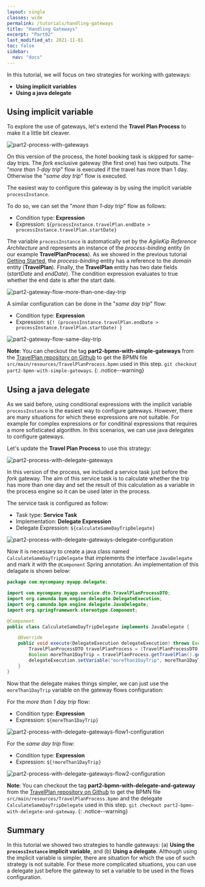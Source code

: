 ```yaml
---
layout: single
classes: wide
permalink: /tutorials/handling-gateways
title: "Handling Gateways"
excerpt: "Part02"
last_modified_at: 2021-11-01
toc: false
sidebar:
  nav: "docs"
---
```


In this tutorial, we will focus on two strategies for working with gateways:

- **Using implicit variables**
- **Using a java delegate**

## Using implicit variable

To explore the use of gateways, let's extend the **Travel Plan Process** to make it a little bit cleaver.

![part2-process-with-gateways](https://user-images.githubusercontent.com/4369840/139966505-c9a5e7a4-7c3e-4022-90d9-d3f09b54d38c.png)

On this version of the process, the hotel booking task is skipped for same-day trips. The *fork* exclusive gateway (the first one) has two outputs. The "*more than 1-day trip*" flow is executed if the travel has more than 1 day. Otherwise the "*same day trip*" flow is executed. 

The easiest way to configure this gateway is by using the implicit variable `processInstance`. 

To do so, we can set the "*more than 1-day trip*" flow as follows:

- Condition type: **Expression**
- Expression: `${processInstance.travelPlan.endDate > processInstance.travelPlan.startDate}`

The variable `processInstance` is automatically set by the *AgileKip Reference Architecture* and represents an instance of the *process-binding* entity (in our example **TravelPlanProcess**). 
As we showed in the previous tutorial [Getting Started](/pap-documentation/tutorials/getting-started), the *process-binding* entity has a reference to the *domain* entity (**TravelPlan**). 
Finally, the **TravelPlan** entity has two date fields (*startDate* and *endDate*). The condition expression evaluates to true whether the end date is after the start date. 

![part2-gateway-flow-more-than-one-day-trip](https://user-images.githubusercontent.com/4369840/139966499-6205f1fe-95a2-4685-ab9e-033cc096ca7d.png)

A similar configuration can be done in the "*same day trip*" flow:

- Condition type: **Expression**
- Expression: `${! (processInstance.travelPlan.endDate > processInstance.travelPlan.startDate) }`

![part2-gateway-flow-same-day-trip](https://user-images.githubusercontent.com/4369840/139966503-26067ad6-d195-4dab-90ed-ee0c625a5e88.png)


**Note**: You can checkout the tag **part2-bpmn-with-simple-gateways** from the [TravelPlan repository on Github](https://github.com/AgileKip/travel-plan-tutorial) to get the BPMN file `src/main/resources/TravelPlanProcess.bpmn` used in this step. `git checkout part2-bpmn-with-simple-gateways`.
{: .notice--warning}


## Using a java delegate

As we said before, using conditional expressions with the implicit variable `processInstance` is the easiest way to configure gateways. However, there are many situations for which these expressions are not suitable. For example for complex expressions or for conditinal expressions that requires a more sofisticated algorithm. In this scenarios, we can use java delegates to configure gateways. 

Let's update the **Travel Plan Process** to use this strategy:


![part2-process-with-delegate-gateways](https://user-images.githubusercontent.com/4369840/140020970-f9578667-1037-4743-b514-d08dc9a1fd5c.png)

In this version of the process, we included a service task just before the *fork* gateway. The aim of this service task is to calculate whether the trip has more than one day and set the result of this calculation as a variable in the process engine so it can be used later in the process.

The service task is configured as follow:

- Task type: **Service Task**
- Implementation: **Delegate Expression**
- Delegate Expression: `${calculateSameDayTripDelegate}`


![part2-process-with-delegate-gateways-delegate-configuration](https://user-images.githubusercontent.com/4369840/140080167-4a751726-f545-45be-a124-e6d53c3c9382.png)

Now it is necessary to create a java class named `CalculateSameDayTripDelegate` that implements the interface `JavaDelegate` and mark it with the `@Component` Spring annotation. An implementation of this delagate is shown below: 

```java
package com.mycompany.myapp.delegate;

import com.mycompany.myapp.service.dto.TravelPlanProcessDTO;
import org.camunda.bpm.engine.delegate.DelegateExecution;
import org.camunda.bpm.engine.delegate.JavaDelegate;
import org.springframework.stereotype.Component;

@Component
public class CalculateSameDayTripDelegate implements JavaDelegate {

    @Override
    public void execute(DelegateExecution delegateExecution) throws Exception {
        TravelPlanProcessDTO travelPlanProcess = (TravelPlanProcessDTO) delegateExecution.getVariable("processInstance");
        Boolean moreThan1DayTrip = travelPlanProcess.getTravelPlan().getEndDate().isAfter(travelPlanProcess.getTravelPlan().getStartDate());
        delegateExecution.setVariable("moreThan1DayTrip", moreThan1DayTrip);
    }
}
```

Now that the delegate makes things simpler, we can just use the `moreThan1DayTrip` variable on the gateway flows configuration:

For the *more than 1 day trip* flow:
- Condition type: **Expression**
- Expression: `${moreThan1DayTrip}`


![part2-process-with-delegate-gateways-flow1-configuration](https://user-images.githubusercontent.com/4369840/140080173-a49ef98a-4bb1-4313-a08b-f58413c4f1c6.png)


For the *same day trip* flow:
- Condition type: **Expression**
- Expression: `${!moreThan1DayTrip}`

![part2-process-with-delegate-gateways-flow2-configuration](https://user-images.githubusercontent.com/4369840/140080178-c8d46ef4-c36d-482f-a8b2-5ed4244d2a28.png)

**Note**: You can checkout the tag **part2-bpmn-with-delegate-and-gateway** from the [TravelPlan repository on Github](https://github.com/AgileKip/travel-plan-tutorial) to get the BPMN file `src/main/resources/TravelPlanProcess.bpmn` and the delegate `CalculateSameDayTripDelegate` used in this step. `git checkout part2-bpmn-with-delegate-and-gateway`.
{: .notice--warning}


## Summary

In this tutorial we showed two strategies to handle gateways: (a) **Using the `processInstance` implicit variable**, and (b) **Using a delegate**. Although using the implicit variable is simpler, there are situation for which the use of such strategy is not suitable. For these more complicated situations, you can use a delegate just before the gateway to set a variable to be used in the flows configuration.
